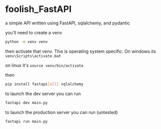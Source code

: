# foolish_FastAPI
a simple API written using FastAPI, sqlalchemy, and pydantic

you'll need to create a venv

```bash
python -m venv venv
```

then activate that venv. This is operating system specific. On windows its  `venv\Scripts\activate.bat`

on linux it's `source venv/bin/activate`

then 
```bash
pip install fastapi[all] sqlalchemy
```

to launch the dev server you can run

```bash
fastapi dev main.py
```
to launch the production server you can run (untested)

```bash
fastapi run main.py
```
